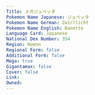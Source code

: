 ```yaml
---
﻿Title: メガジュペッタ
Pokemon Name Japanese: ジュペッタ
Pokemon Name German: Zwirllicht
Pokemon Name English: Banette
Language Card: Japanese
National Dex Number: 354
Region: Hoenn
Regional Form: false
Additional Form: false
Mega: true
Gigantamax: false
Cover: false
Link: 
Owned: 
---
```

